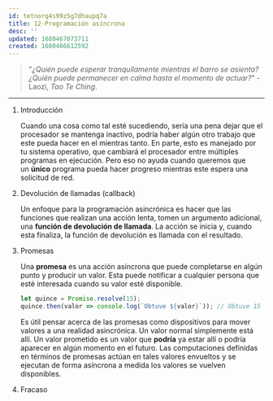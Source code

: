 ```yaml
---
id: tetnorq4s99z5g7dhaupq7a
title: 12-Programación asíncrona
desc: ''
updated: 1680467073711
created: 1680466612592
---
```

> "*¿Quién puede esperar tranquilamente mientras el barro se asienta?
¿Quién puede permanecer en calma hasta el momento de actuar?*" - Laozi, *Tao Te Ching*.

---

1. Introducción

    Cuando una cosa como tal esté sucediendo, sería una pena dejar que el procesador se mantenga inactivo, podría haber algún otro trabajo que este pueda hacer en el mientras tanto. En parte, esto es manejado por tu sistema operativo, que cambiará el procesador entre múltiples programas en ejecución. Pero eso no ayuda cuando queremos que un **único** programa pueda hacer progreso mientras este espera una solicitud de red.

2. Devolución de llamadas (callback)

    Un enfoque para la programación asincrónica es hacer que las funciones que realizan una acción lenta, tomen un argumento adicional, una **función de devolución de llamada**. La acción se inicia y, cuando esta finaliza, la función de devolución es llamada con el resultado.

3. Promesas

    Una **promesa** es una acción asíncrona que puede completarse en algún punto y producir un valor. Esta puede notificar a cualquier persona que esté interesada cuando su valor esté disponible.

    ```javascript
    let quince = Promise.resolve(15);
    quince.then(valor => console.log(`Obtuve ${valor}`)); // Obtuve 15
    ```

    Es útil pensar acerca de las promesas como dispositivos para mover valores a una realidad asincrónica. Un valor normal simplemente está allí. Un valor prometido es un valor que **podría** ya estar allí o podría aparecer en algún momento en el futuro. Las computaciones definidas en términos de promesas actúan en tales valores envueltos y se ejecutan de forma asíncrona a medida los valores se vuelven disponibles.

4. Fracaso